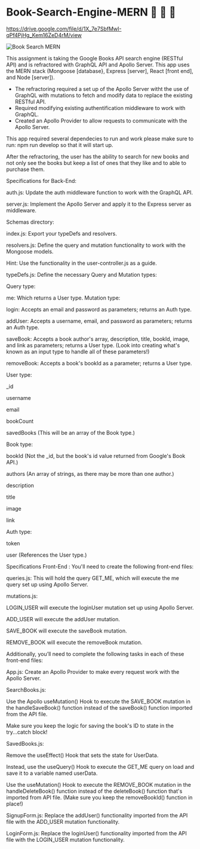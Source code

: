 # Book-Search-Engine-MERN   📖 📖 🔖

https://drive.google.com/file/d/1X_7e7SbfMwI-qPf4PjHg_Kem16ZeD4rM/view

![Book Search MERN](https://user-images.githubusercontent.com/108914519/217728328-a4534bdf-710f-41f9-96be-231194d4b8bb.png)



This assignment is taking the Google Books API search engine (RESTful API) and is refractored with GraphQL API and Apollo Server. This app uses the MERN stack (Mongoose [database}, Express [server], React [front end], and Node [server]). 

* The refractoring required a set up of the Apollo Server witht the use of GraphQL with mutations to fetch and modify data to replace the existing RESTful API.
* Required modifying existing authentification middleware to work with GraphQL.
* Created an Apollo Provider to allow requests to communicate with the Apollo Server.

This app required several dependecies to run and work please make sure to run: npm run develop so that it will start up.

After the refractoring, the user has the ability to search for new books and not only see the books but keep a list of ones that they like and to able to purchase them.

Specifications for Back-End:

auth.js: Update the auth middleware function to work with the GraphQL API.

server.js: Implement the Apollo Server and apply it to the Express server as middleware.

Schemas directory:

index.js: Export your typeDefs and resolvers.

resolvers.js: Define the query and mutation functionality to work with the Mongoose models.

Hint: Use the functionality in the user-controller.js as a guide.

typeDefs.js: Define the necessary Query and Mutation types:

Query type:

me: Which returns a User type.
Mutation type:

login: Accepts an email and password as parameters; returns an Auth type.

addUser: Accepts a username, email, and password as parameters; returns an Auth type.

saveBook: Accepts a book author's array, description, title, bookId, image, and link as parameters; returns a User type. (Look into creating what's known as an input type to handle all of these parameters!)

removeBook: Accepts a book's bookId as a parameter; returns a User type.

User type:

_id

username

email

bookCount

savedBooks (This will be an array of the Book type.)

Book type:

bookId (Not the _id, but the book's id value returned from Google's Book API.)

authors (An array of strings, as there may be more than one author.)

description

title

image

link

Auth type:

token

user (References the User type.)



Specifications Front-End :
You'll need to create the following front-end files:

queries.js: This will hold the query GET_ME, which will execute the me query set up using Apollo Server.

mutations.js:

LOGIN_USER will execute the loginUser mutation set up using Apollo Server.

ADD_USER will execute the addUser mutation.

SAVE_BOOK will execute the saveBook mutation.

REMOVE_BOOK will execute the removeBook mutation.

Additionally, you’ll need to complete the following tasks in each of these front-end files:

App.js: Create an Apollo Provider to make every request work with the Apollo Server.

SearchBooks.js:

Use the Apollo useMutation() Hook to execute the SAVE_BOOK mutation in the handleSaveBook() function instead of the saveBook() function imported from the API file.

Make sure you keep the logic for saving the book's ID to state in the try...catch block!

SavedBooks.js:

Remove the useEffect() Hook that sets the state for UserData.

Instead, use the useQuery() Hook to execute the GET_ME query on load and save it to a variable named userData.

Use the useMutation() Hook to execute the REMOVE_BOOK mutation in the handleDeleteBook() function instead of the deleteBook() function that's imported from API file. (Make sure you keep the removeBookId() function in place!)

SignupForm.js: Replace the addUser() functionality imported from the API file with the ADD_USER mutation functionality.

LoginForm.js: Replace the loginUser() functionality imported from the API file with the LOGIN_USER mutation functionality.
